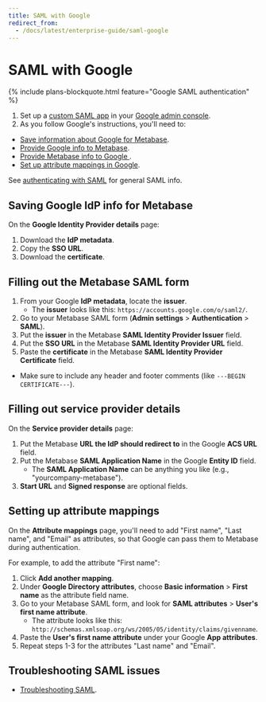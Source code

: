 ```yaml
---
title: SAML with Google
redirect_from:
  - /docs/latest/enterprise-guide/saml-google
---
```


# SAML with Google

{% include plans-blockquote.html feature="Google SAML authentication" %}

1. Set up a [custom SAML app](https://support.google.com/a/answer/6087519) in your [Google admin console](https://admin.google.com).
2. As you follow Google's instructions, you'll need to:

- [Save information about Google for Metabase](#saving-google-idp-info-for-metabase).
- [Provide Google info to Metabase](#filling-out-the-metabase-saml-form).
- [Provide Metabase info to Google ](#filling-out-service-provider-details).
- [Set up attribute mappings in Google](#setting-up-attribute-mappings).

See [authenticating with SAML](./authenticating-with-saml.md) for general SAML info.

## Saving Google IdP info for Metabase

On the **Google Identity Provider details** page:

1. Download the **IdP metadata**.
2. Copy the **SSO URL**.
3. Download the **certificate**.

## Filling out the Metabase SAML form

1. From your Google **IdP metadata**, locate the **issuer**.
   - The **issuer** looks like this: `https://accounts.google.com/o/saml2/`.
2. Go to your Metabase SAML form (**Admin settings** > **Authentication** > **SAML**).
3. Put the **issuer** in the Metabase **SAML Identity Provider Issuer** field.
4. Put the **SSO URL** in the Metabase **SAML Identity Provider URL** field.
5. Paste the **certificate** in the Metabase **SAML Identity Provider Certificate** field.

- Make sure to include any header and footer comments (like `---BEGIN CERTIFICATE---`).

## Filling out service provider details

On the **Service provider details** page:

1. Put the Metabase **URL the IdP should redirect to** in the Google **ACS URL** field.
2. Put the Metabase **SAML Application Name** in the Google **Entity ID** field.
   - The **SAML Application Name** can be anything you like (e.g., "yourcompany-metabase").
3. **Start URL** and **Signed response** are optional fields.

## Setting up attribute mappings

On the **Attribute mappings** page, you'll need to add "First name", "Last name", and "Email" as attributes, so that Google can pass them to Metabase during authentication.

For example, to add the attribute "First name":

1. Click **Add another mapping**.
2. Under **Google Directory attributes**, choose **Basic information** > **First name** as the attribute field name.
3. Go to your Metabase SAML form, and look for **SAML attributes** > **User's first name attribute**.
   - The attribute looks like this: `http://schemas.xmlsoap.org/ws/2005/05/identity/claims/givenname`.
4. Paste the **User's first name attribute** under your Google **App attributes**.
5. Repeat steps 1-3 for the attributes "Last name" and "Email".

## Troubleshooting SAML issues

- [Troubleshooting SAML](../../troubleshooting-guide/saml.md).

